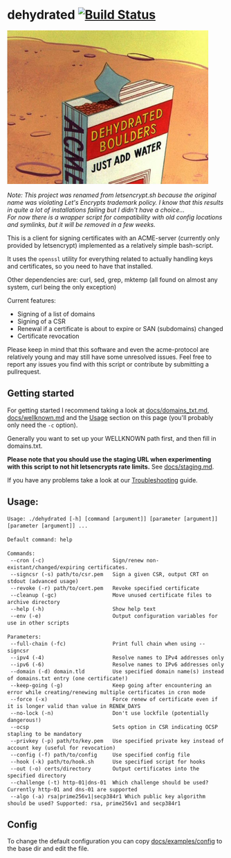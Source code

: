 # dehydrated [![Build Status](https://travis-ci.org/lukas2511/dehydrated.svg?branch=master)](https://travis-ci.org/lukas2511/dehydrated)

![](docs/logo.jpg)

*Note: This project was renamed from letsencrypt.sh because the original name was violating Let's Encrypts trademark policy. I know that this results in quite a lot of installations failing but I didn't have a choice...  
For now there is a wrapper script for compatibility with old config locations and symlinks, but it will be removed in a few weeks.*

This is a client for signing certificates with an ACME-server (currently only provided by letsencrypt) implemented as a relatively simple bash-script.

It uses the `openssl` utility for everything related to actually handling keys and certificates, so you need to have that installed.

Other dependencies are: curl, sed, grep, mktemp (all found on almost any system, curl being the only exception)

Current features:
- Signing of a list of domains
- Signing of a CSR
- Renewal if a certificate is about to expire or SAN (subdomains) changed
- Certificate revocation

Please keep in mind that this software and even the acme-protocol are relatively young and may still have some unresolved issues.
Feel free to report any issues you find with this script or contribute by submitting a pullrequest.

## Getting started

For getting started I recommend taking a look at [docs/domains_txt.md](docs/domains_txt.md), [docs/wellknown.md](docs/wellknown.md) and the [Usage](#usage) section on this page (you'll probably only need the `-c` option).

Generally you want to set up your WELLKNOWN path first, and then fill in domains.txt.

**Please note that you should use the staging URL when experimenting with this script to not hit letsencrypts rate limits.** See [docs/staging.md](docs/staging.md).

If you have any problems take a look at our [Troubleshooting](docs/troubleshooting.md) guide.

## Usage:

```text
Usage: ./dehydrated [-h] [command [argument]] [parameter [argument]] [parameter [argument]] ...

Default command: help

Commands:
 --cron (-c)                      Sign/renew non-existant/changed/expiring certificates.
 --signcsr (-s) path/to/csr.pem   Sign a given CSR, output CRT on stdout (advanced usage)
 --revoke (-r) path/to/cert.pem   Revoke specified certificate
 --cleanup (-gc)                  Move unused certificate files to archive directory
 --help (-h)                      Show help text
 --env (-e)                       Output configuration variables for use in other scripts

Parameters:
 --full-chain (-fc)               Print full chain when using --signcsr
 --ipv4 (-4)                      Resolve names to IPv4 addresses only
 --ipv6 (-6)                      Resolve names to IPv6 addresses only
 --domain (-d) domain.tld         Use specified domain name(s) instead of domains.txt entry (one certificate!)
 --keep-going (-g)                Keep going after encountering an error while creating/renewing multiple certificates in cron mode
 --force (-x)                     Force renew of certificate even if it is longer valid than value in RENEW_DAYS
 --no-lock (-n)                   Don't use lockfile (potentially dangerous!)
 --ocsp                           Sets option in CSR indicating OCSP stapling to be mandatory
 --privkey (-p) path/to/key.pem   Use specified private key instead of account key (useful for revocation)
 --config (-f) path/to/config     Use specified config file
 --hook (-k) path/to/hook.sh      Use specified script for hooks
 --out (-o) certs/directory       Output certificates into the specified directory
 --challenge (-t) http-01|dns-01  Which challenge should be used? Currently http-01 and dns-01 are supported
 --algo (-a) rsa|prime256v1|secp384r1 Which public key algorithm should be used? Supported: rsa, prime256v1 and secp384r1
```
## Config

To change the default configuration you can copy [docs/examples/config](docs/examples/config) to the base dir and edit the file.
